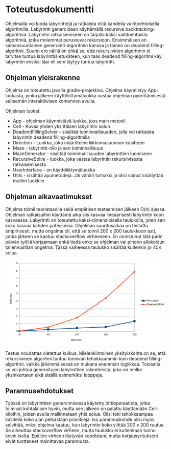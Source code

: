 # Toteutusdokumentti
Ohjelmalla voi luoda labyrinttejä ja ratkaista niitä kahdella vaihtoehtoisella algoritmilla. Labyrintti generoidaan käyttämällä recursive backtracking-algoritmiä. Labyrintin ratkaisemiseen on tarjolla kaksi vaihtoehtoista algoritmiä, jotka molemmat perustuvat rekursioon. Ensimmäisen on samansuuntainen generointi-algoritmin kanssa ja toinen on deadend filling-algoritmi. Suurin ero näillä on ehkä se, että rekursiivinen algoritmin ei tarvitse tuntua labyrinttiä etukäteen, kun taas deadend filling-algoritmi käy labyrintin ensiksi läpi eli sem täytyy tuntua labyrintti.

## Ohjelman yleisrakenne
Ohjelma on toteutettu javalla gradle-projektina. Ohjelma käynnistyy App-luokasta, jonka jälkeen käyttöliittymäluokka vastaa ohjelman pyörittämisestä seitsemän interaktiivisen komennon avulla.

Ohjelman luokat:
- App - ohjelman käynnistävä luokka, joss main metodi
- Cell - Kuvaa yhden yksittäisen labyrintin solun
- DeadendFillingSolver - sisältää toiminnallisuuden, jolla voi ratkaista labyrintin deadend filling-algoritmilla
- Direction - Luokka, joka määrittelee liikkumasuunnan käsitteen
- Maze - labyrintti-olio ja sen toiminnallisuus
- MazeGenerator - sisältää toiminnallisuuden labyrinttien luomiseen
- RecursiveSolve - luokka, joka vastaa labyrintin rekursiivisesta ratkaisemisesta
- UserInterface - on käyttöliittymäluokka
- Utils - sisältää apumetodeja. Jäi vähän turhaksi ja olisi voinut sisällyttää muihin luokkiin

## Ohjelman aikavaatimukset
Ohjelma toimii teoriatasolla sekä empiirisen testaamisen jälkeen O(n) ajassa. Ohjelman ratkaisuihin käyttämä aika siis kasvaa lineaarisesti labyrintin koon kasvaessa. Labyrintti on toteutettu kaksi-dimensioisella taulukolla, joten sen koko kasvaa kahden potesseina. Ohjelman suoritusaikaa on testattu empiirisesti, mutta ongelma oli, että se toimii 200 x 200 taulukkoon asti, jonka jälkeen se kaatuu stackoverflow virheeseen. En onnistunut tätä parin päivän työllä korjaamaan enkä tiedä onko se ohjelman vai pinoon allokoidun tallennustilan ongelma. Tässä vaiheessa taulukko sisältää kuitenkin jo 40K solua.

![suoritustestaus](/documents/kuvat/performance.png)

Testus noudattaa oletettua kulkua. Mielenkiintoinen yksityiskohta on se, että rekursiivinen algoritmi tuntuu toimivan tehokkaammin kuin deadend filling-algoritmi, vaikka jälkimmäisessä on mukana enemmän logiikkaa. Toisaalta se voi johtua generoitujen labyrinttien rakenteesta, joka on melko yksinkertaien eikä sisällä esimerkiksi looppeja.

## Parannusehdotukset
Työssä on labyrinttien generoimisessa käytetty bittioperaatiota, jotka toimivat kohtalaisen hyvin, mutta sen jälkeen on palattu käyttämään Cell-olioihin, joiden avulla mallinnetaan yhtä solua. Olisi toki tehokkaampaa käsitellä koko ajan pelkästään primitiiejä. Iso parannuskohde olisi myös selvittää, miksi ohjelma kaatuu, kun labyrintin koko ylittää 200 x 200 ruutua. Se aiheuttaa stackoverflow virheen, mutta taulukko ei kuitenkaan tunnu kovin isolta. Epäilen virheen löytyvän koodistani, mutta korjausyritukseni eivät tuottaneet mainittavaa parannusta.
